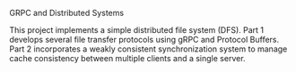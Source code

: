 GRPC and Distributed Systems

This project implements a simple distributed file system (DFS).  Part 1 develops several file transfer protocols using gRPC and Protocol Buffers. Part 2 incorporates a weakly consistent synchronization system to manage cache consistency between multiple clients and a single server. 



